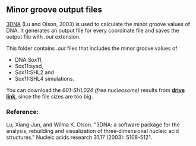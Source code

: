 ## Minor groove output files

[3DNA](https://x3dna.org/) (Lu and Olson, 2003) is used to calculate the minor groove values of DNA. It generates an output file for every coordinate file and saves the output file with _.out_ extension.

This folder contains _.out_ files that includes the minor groove values of 

- DNA:Sox11, 
- Sox11:syad, 
- Sox11:SHL2 and 
- Sox11:SHL4 simulations. 

You can download the _601-SHL024 (free nucleosome)_ results from **[drive link](https://drive.google.com/drive/u/0/folders/1canqSOeYk0DvIXGPGSaQWv3pSQD0MveV)**, since the file sizes are too big.

### Reference:
Lu, Xiang‐Jun, and Wilma K. Olson. "3DNA: a software package for the analysis, rebuilding and visualization of three‐dimensional nucleic acid structures." Nucleic acids research 31.17 (2003): 5108-5121.

